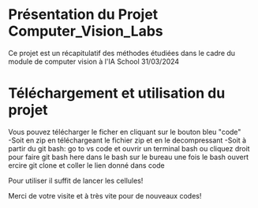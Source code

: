 # Présentation du Projet Computer_Vision_Labs
Ce projet est un récapitulatif des méthodes étudiées dans le cadre du module de computer vision à l'IA School 
31/03/2024

# Téléchargement et utilisation du projet 
Vous pouvez télécharger le ficher en cliquant sur le bouton bleu "code"  
     -Soit en zip en téléchargeant le fichier zip et en le decompressant 
     -Soit à partir du git bash: go to vs code et ouvrir un terminal bash ou cliquez droit pour faire git bash here dans le bash sur le bureau 
      une fois le bash ouvert ercire git clone et coller le lien donné dans code 

Pour utiliser il suffit de lancer les cellules! 

Merci de votre visite et à très vite pour de nouveaux codes!
